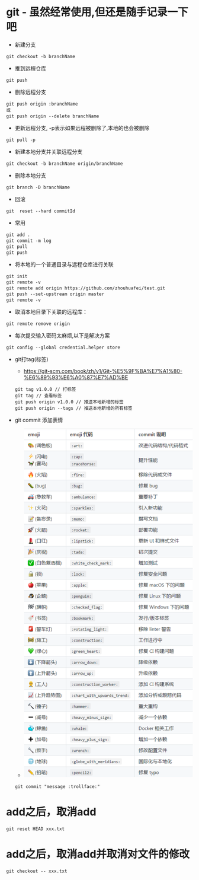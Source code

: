 # git - 虽然经常使用,但还是随手记录一下吧
* 新建分支
```
git checkout -b branchName
```
* 推到远程仓库
```
git push
```
* 删除远程分支
```
git push origin :branchName
或
git push origin --delete branchName
```
* 更新远程分支, -p表示如果远程被删除了,本地的也会被删除
```
git pull -p
```
* 新建本地分支并关联远程分支
```
git checkout -b branchName origin/branchName
```
* 删除本地分支
```
git branch -D branchName
```
* 回滚
```
git  reset --hard commitId
```
* 常用
```
git add .
git commit -m log
git pull
git push
```
* 将本地的一个普通目录与远程仓库进行关联
```
git init
git remote -v
git remote add origin https://github.com/zhouhuafei/test.git
git push --set-upstream origin master
git remote -v
```
* 取消本地目录下关联的远程库：
```
git remote remove origin
```
* 每次提交输入密码太麻烦,以下是解决方案
```
git config --global credential.helper store
```
* git打tag(标签)
    - https://git-scm.com/book/zh/v1/Git-%E5%9F%BA%E7%A1%80-%E6%89%93%E6%A0%87%E7%AD%BE
    ```
    git tag v1.0.0 // 打标签
    git tag // 查看标签
    git push origin v1.0.0 // 推送本地新增的标签
    git push origin --tags // 推送本地新增的所有标签
    ```

* git commit 添加表情
    - ![图片加载中...](./images/1.png)
    ```
    git commit "message :trollface:"
    ```

# add之后，取消add
```
git reset HEAD xxx.txt
```

# add之后，取消add并取消对文件的修改
```
git checkout -- xxx.txt
```
